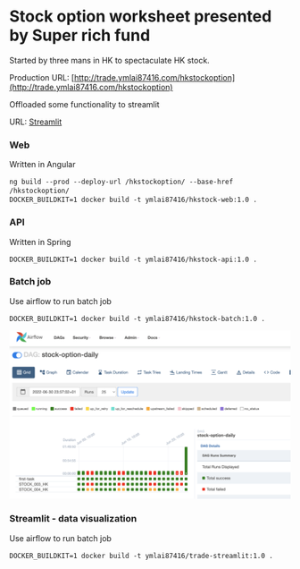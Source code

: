 # Stock option worksheet presented by Super rich fund

Started by three mans in HK to spectaculate HK stock.

Production URL: [http://trade.ymlai87416.com/hkstockoption](http://trade.ymlai87416.com/hkstockoption)

Offloaded some functionality to streamlit

URL: [Streamlit](https://trade.ymlai87416.com/streamlit/SPX_option_study)


### Web

Written in Angular

```
ng build --prod --deploy-url /hkstockoption/ --base-href /hkstockoption/
DOCKER_BUILDKIT=1 docker build -t ymlai87416/hkstock-web:1.0 .
```

### API

Written in Spring

```
DOCKER_BUILDKIT=1 docker build -t ymlai87416/hkstock-api:1.0 .
```

### Batch job

Use airflow to run batch job
```
DOCKER_BUILDKIT=1 docker build -t ymlai87416/hkstock-batch:1.0 .
```

![alt text](./img/airflow_batch.png)

### Streamlit - data visualization

Use airflow to run batch job
```
DOCKER_BUILDKIT=1 docker build -t ymlai87416/trade-streamlit:1.0 .
```
